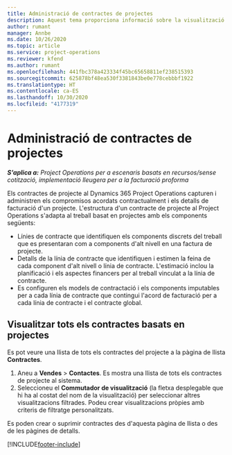 ```yaml
---
title: Administració de contractes de projectes
description: Aquest tema proporciona informació sobre la visualització de contractes basats en projectes.
author: rumant
manager: Annbe
ms.date: 10/26/2020
ms.topic: article
ms.service: project-operations
ms.reviewer: kfend
ms.author: rumant
ms.openlocfilehash: 441fbc378a423334f45bc65658811ef238515393
ms.sourcegitcommit: 625878bf48ea530f3381843be0e778cebbbf1922
ms.translationtype: HT
ms.contentlocale: ca-ES
ms.lasthandoff: 10/30/2020
ms.locfileid: "4177319"
---
```

# <a name="manage-project-contracts"></a>Administració de contractes de projectes

_**S'aplica a:** Project Operations per a escenaris basats en recursos/sense cotització, implementació lleugera per a la facturació proforma_

Els contractes de projecte al Dynamics 365 Project Operations capturen i administren els compromisos acordats contractualment i els detalls de facturació d'un projecte. L'estructura d'un contracte de projecte al Project Operations s'adapta al treball basat en projectes amb els components següents:

- Línies de contracte que identifiquen els components discrets del treball que es presentaran com a components d'alt nivell en una factura de projecte.
- Detalls de la línia de contracte que identifiquen i estimen la feina de cada component d'alt nivell o línia de contracte. L'estimació inclou la planificació i els aspectes financers per al treball vinculat a la línia de contracte.
- Es configuren els models de contractació i els components imputables per a cada línia de contracte que contingui l'acord de facturació per a cada línia de contracte i el contracte global.

## <a name="view-all-project-based-contracts"></a>Visualitzar tots els contractes basats en projectes

Es pot veure una llista de tots els contractes del projecte a la pàgina de llista **Contractes**. 

1. Aneu a **Vendes** > **Contactes**. Es mostra una llista de tots els contractes de projecte al sistema. 
2. Seleccioneu el **Commutador de visualització** (la fletxa desplegable que hi ha al costat del nom de la visualització) per seleccionar altres visualitzacions filtrades. Podeu crear visualitzacions pròpies amb criteris de filtratge personalitzats.

Es poden crear o suprimir contractes des d'aquesta pàgina de llista o des de les pàgines de detalls.


[!INCLUDE[footer-include](../../includes/footer-banner.md)]